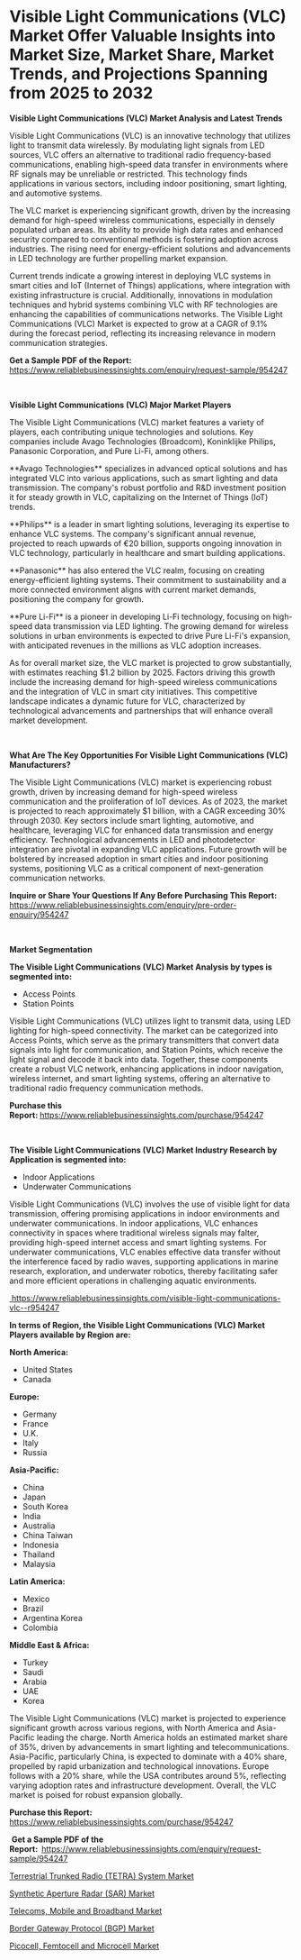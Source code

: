 <p><h1>Visible Light Communications (VLC) Market Offer Valuable Insights into Market Size, Market Share, Market Trends, and Projections Spanning from 2025 to 2032</h1></p><p><strong>Visible Light Communications (VLC) Market Analysis and Latest Trends</strong></p>
<p><p>Visible Light Communications (VLC) is an innovative technology that utilizes light to transmit data wirelessly. By modulating light signals from LED sources, VLC offers an alternative to traditional radio frequency-based communications, enabling high-speed data transfer in environments where RF signals may be unreliable or restricted. This technology finds applications in various sectors, including indoor positioning, smart lighting, and automotive systems.</p><p>The VLC market is experiencing significant growth, driven by the increasing demand for high-speed wireless communications, especially in densely populated urban areas. Its ability to provide high data rates and enhanced security compared to conventional methods is fostering adoption across industries. The rising need for energy-efficient solutions and advancements in LED technology are further propelling market expansion.</p><p>Current trends indicate a growing interest in deploying VLC systems in smart cities and IoT (Internet of Things) applications, where integration with existing infrastructure is crucial. Additionally, innovations in modulation techniques and hybrid systems combining VLC with RF technologies are enhancing the capabilities of communications networks. The Visible Light Communications (VLC) Market is expected to grow at a CAGR of 9.1% during the forecast period, reflecting its increasing relevance in modern communication strategies.</p></p>
<p><strong>Get a Sample PDF of the Report:&nbsp;</strong> <a href="https://www.reliablebusinessinsights.com/enquiry/request-sample/954247?utm_campaign=1837&utm_medium=2&utm_source=Github&utm_content=ia&utm_term=15022025&utm_id=visible-light-communications-vlc">https://www.reliablebusinessinsights.com/enquiry/request-sample/954247</a></p>
<p>&nbsp;</p>
<p><strong>Visible Light Communications (VLC) Major Market Players</strong></p>
<p><p>The Visible Light Communications (VLC) market features a variety of players, each contributing unique technologies and solutions. Key companies include Avago Technologies (Broadcom), Koninklijke Philips, Panasonic Corporation, and Pure Li-Fi, among others.</p><p>**Avago Technologies** specializes in advanced optical solutions and has integrated VLC into various applications, such as smart lighting and data transmission. The company's robust portfolio and R&D investment position it for steady growth in VLC, capitalizing on the Internet of Things (IoT) trends. </p><p>**Philips** is a leader in smart lighting solutions, leveraging its expertise to enhance VLC systems. The company's significant annual revenue, projected to reach upwards of €20 billion, supports ongoing innovation in VLC technology, particularly in healthcare and smart building applications.</p><p>**Panasonic** has also entered the VLC realm, focusing on creating energy-efficient lighting systems. Their commitment to sustainability and a more connected environment aligns with current market demands, positioning the company for growth.</p><p>**Pure Li-Fi** is a pioneer in developing Li-Fi technology, focusing on high-speed data transmission via LED lighting. The growing demand for wireless solutions in urban environments is expected to drive Pure Li-Fi's expansion, with anticipated revenues in the millions as VLC adoption increases.</p><p>As for overall market size, the VLC market is projected to grow substantially, with estimates reaching $1.2 billion by 2025. Factors driving this growth include the increasing demand for high-speed wireless communications and the integration of VLC in smart city initiatives. This competitive landscape indicates a dynamic future for VLC, characterized by technological advancements and partnerships that will enhance overall market development.</p></p>
<p>&nbsp;</p>
<p><strong>What Are The Key Opportunities For Visible Light Communications (VLC) Manufacturers?</strong></p>
<p><p>The Visible Light Communications (VLC) market is experiencing robust growth, driven by increasing demand for high-speed wireless communication and the proliferation of IoT devices. As of 2023, the market is projected to reach approximately $1 billion, with a CAGR exceeding 30% through 2030. Key sectors include smart lighting, automotive, and healthcare, leveraging VLC for enhanced data transmission and energy efficiency. Technological advancements in LED and photodetector integration are pivotal in expanding VLC applications. Future growth will be bolstered by increased adoption in smart cities and indoor positioning systems, positioning VLC as a critical component of next-generation communication networks.</p></p>
<p><strong>Inquire or Share Your Questions If Any Before Purchasing This Report:</strong> <a href="https://www.reliablebusinessinsights.com/enquiry/pre-order-enquiry/954247?utm_campaign=1837&utm_medium=2&utm_source=Github&utm_content=ia&utm_term=15022025&utm_id=visible-light-communications-vlc">https://www.reliablebusinessinsights.com/enquiry/pre-order-enquiry/954247</a></p>
<p>&nbsp;</p>
<p><strong>Market Segmentation</strong></p>
<p><strong>The Visible Light Communications (VLC) Market Analysis by types is segmented into:</strong></p>
<p><ul><li>Access Points</li><li>Station Points</li></ul></p>
<p><p>Visible Light Communications (VLC) utilizes light to transmit data, using LED lighting for high-speed connectivity. The market can be categorized into Access Points, which serve as the primary transmitters that convert data signals into light for communication, and Station Points, which receive the light signal and decode it back into data. Together, these components create a robust VLC network, enhancing applications in indoor navigation, wireless internet, and smart lighting systems, offering an alternative to traditional radio frequency communication methods.</p></p>
<p><strong>Purchase this Report:&nbsp;</strong><a href="https://www.reliablebusinessinsights.com/purchase/954247?utm_campaign=1837&utm_medium=2&utm_source=Github&utm_content=ia&utm_term=15022025&utm_id=visible-light-communications-vlc">https://www.reliablebusinessinsights.com/purchase/954247</a></p>
<p>&nbsp;</p>
<p><strong>The Visible Light Communications (VLC) Market Industry Research by Application is segmented into:</strong></p>
<p><ul><li>Indoor Applications</li><li>Underwater Communications</li></ul></p>
<p><p>Visible Light Communications (VLC) involves the use of visible light for data transmission, offering promising applications in indoor environments and underwater communications. In indoor applications, VLC enhances connectivity in spaces where traditional wireless signals may falter, providing high-speed internet access and smart lighting systems. For underwater communications, VLC enables effective data transfer without the interference faced by radio waves, supporting applications in marine research, exploration, and underwater robotics, thereby facilitating safer and more efficient operations in challenging aquatic environments.</p></p>
<p><a href="https://www.reliablebusinessinsights.com/visible-light-communications-vlc--r954247?utm_campaign=1837&utm_medium=2&utm_source=Github&utm_content=ia&utm_term=15022025&utm_id=visible-light-communications-vlc">&nbsp;https://www.reliablebusinessinsights.com/visible-light-communications-vlc--r954247</a></p>
<p><strong>In terms of Region, the Visible Light Communications (VLC) Market Players available by Region are:</strong></p>
<p>
    <p> <strong> North America: </strong>
        <ul>
            <li>United States</li>
            <li>Canada</li>
        </ul>
        </p> 
    <p> <strong> Europe: </strong>
        <ul>
            <li>Germany</li>
            <li>France</li>
            <li>U.K.</li>
            <li>Italy</li>
            <li>Russia</li>
        </ul>
        </p> 
    <p> <strong> Asia-Pacific: </strong>
        <ul>
            <li>China</li>
            <li>Japan</li>
            <li>South Korea</li>
            <li>India</li>
            <li>Australia</li>
            <li>China Taiwan</li>
            <li>Indonesia</li>
            <li>Thailand</li>
            <li>Malaysia</li>
        </ul>
        </p> 
    <p> <strong> Latin America: </strong>
        <ul>
            <li>Mexico</li>
            <li>Brazil</li>
            <li>Argentina Korea</li>
            <li>Colombia</li>
        </ul>
        </p> 
    <p> <strong> Middle East & Africa: </strong>
        <ul>
            <li>Turkey</li>
            <li>Saudi</li>
            <li>Arabia</li>
            <li>UAE</li>
            <li>Korea</li>
        </ul>
    </p>
    </p>
<p><p>The Visible Light Communications (VLC) market is projected to experience significant growth across various regions, with North America and Asia-Pacific leading the charge. North America holds an estimated market share of 35%, driven by advancements in smart lighting and telecommunications. Asia-Pacific, particularly China, is expected to dominate with a 40% share, propelled by rapid urbanization and technological innovations. Europe follows with a 20% share, while the USA contributes around 5%, reflecting varying adoption rates and infrastructure development. Overall, the VLC market is poised for robust expansion globally.</p></p>
<p><strong>Purchase this Report: </strong><a href="https://www.reliablebusinessinsights.com/purchase/954247?utm_campaign=1837&utm_medium=2&utm_source=Github&utm_content=ia&utm_term=15022025&utm_id=visible-light-communications-vlc">https://www.reliablebusinessinsights.com/purchase/954247</a></p>
<p>&nbsp;<strong>Get a Sample PDF of the Report:&nbsp;&nbsp;</strong><a href="https://www.reliablebusinessinsights.com/enquiry/request-sample/954247?utm_campaign=1837&utm_medium=2&utm_source=Github&utm_content=ia&utm_term=15022025&utm_id=visible-light-communications-vlc">https://www.reliablebusinessinsights.com/enquiry/request-sample/954247</a></p>
<p><strong></strong></p>
<p><p><a href="https://github.com/gyenesephacy/Market-Research-Report-List-1/blob/main/terrestrial-trunked-radio-tetra-system-market.md?utm_campaign=1837&utm_medium=2&utm_source=Github&utm_content=ia&utm_term=15022025&utm_id=visible-light-communications-vlc">Terrestrial Trunked Radio (TETRA) System Market</a></p><p><a href="https://github.com/kaddahblejc/Market-Research-Report-List-1/blob/main/synthetic-aperture-radar-sar-market.md?utm_campaign=1837&utm_medium=2&utm_source=Github&utm_content=ia&utm_term=15022025&utm_id=visible-light-communications-vlc">Synthetic Aperture Radar (SAR) Market</a></p><p><a href="https://github.com/chkrselia/Market-Research-Report-List-1/blob/main/telecoms-mobile-and-broadband-market.md?utm_campaign=1837&utm_medium=2&utm_source=Github&utm_content=ia&utm_term=15022025&utm_id=visible-light-communications-vlc">Telecoms, Mobile and Broadband Market</a></p><p><a href="https://github.com/tsininazzy/Market-Research-Report-List-1/blob/main/border-gateway-protocol-bgp-market.md?utm_campaign=1837&utm_medium=2&utm_source=Github&utm_content=ia&utm_term=15022025&utm_id=visible-light-communications-vlc">Border Gateway Protocol (BGP) Market</a></p><p><a href="https://github.com/pidlisseas/Market-Research-Report-List-1/blob/main/picocell-femtocell-and-microcell-market.md?utm_campaign=1837&utm_medium=2&utm_source=Github&utm_content=ia&utm_term=15022025&utm_id=visible-light-communications-vlc">Picocell, Femtocell and Microcell Market</a></p></p>
